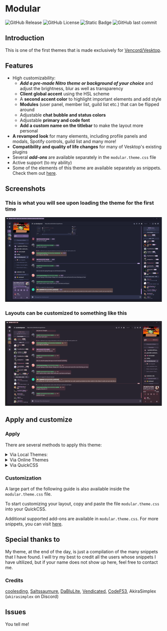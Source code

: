 # Modular

![GitHub Release](https://img.shields.io/github/v/release/SEELE1306/Modular?style=for-the-badge)
![GitHub License](https://img.shields.io/github/license/SEELE1306/Modular?style=for-the-badge)
![Static Badge](https://img.shields.io/badge/supports-vesktop-red?style=for-the-badge)
![GitHub last commit](https://img.shields.io/github/last-commit/SEELE1306/Modular?style=for-the-badge&color=B48EAD)


## Introduction

This is one of the first themes that is made exclusively for [Vencord/Vesktop](https://github.com/Vencord/Vesktop/releases).

## Features

- High customizability:
  - **_Add a pre-made Nitro theme or background of your choice_** and adjust the brightness, blur as well as transparency
  - **Client global accent** using the HSL scheme
  - A **second accent color** to highlight important elements and add style
  - **Modules** (user panel, member list, guild list etc.) that can be flipped around
  - Adjustable **chat bubble and status colors**
  - Adjustable **primary and code font**
  - **Add a custom name on the titlebar** to make the layout more personal
- **A revamped look** for many elements, including profile panels and modals, Spotify controls, guild list and many more!
- **Compatibility and quality of life changes** for many of Vesktop's existing plugins
- Several **_add-ons_** are available separately in the `modular.theme.css` file
- Active support (to my ability)
- Some of the elements of this theme are available separately as snippets. Check them out [here](https://github.com/SEELE1306/CSS-Snippets).

## Screenshots

### This is what you will see upon loading the theme for the first time

![First Load](./docs/_media/v200default.png)

### Layouts can be customized to something like this

![Layout Sample](./docs/_media/v200themed.png)

## Apply and customize

### Apply

There are several methods to apply this theme:

<details>
  
<summary>Via Local Themes:</summary>

- Download the file `modular.theme.css` from this repository.
- Open Settings > Vencord > Themes > Local Themes > Open Themes Folder.
- Paste the downloaded file into the **themes** folder.

</details>

<details>
  
<summary>Via Online Themes</summary>

- Open Settings > Vencord > Themes > Online Themes.
- Paste the following link into **Theme Links**: `https://raw.githubusercontent.com/SEELE1306/Modular/release/modular.theme.css`
- Enter or mouse-click outside the Online Themes box to apply

</details>

<details>

<summary>Via QuickCSS</summary>

- Open Settings > Vencord > Vencord > Open QuickCSS File
- Paste the following line as your **first line (ahead of any other custom CSS)**: `@import url(https://raw.githubusercontent.com/SEELE1306/Modular/release/modular.theme.css);`.

</details>

### Customization

A large part of the following guide is also available inside the `modular.theme.css` file.

To start customizing your layout, copy and paste the file `modular.theme.css` into your QuickCSS.

Additional supported add-ons are available in `modular.theme.css`. For more snippets, you can visit [here](https://github.com/SEELE1306/CSS-Snippets).

## Special thanks to

My theme, at the end of the day, is just a compilation of the many snippets that I have found. I will try my best to credit all the users whose snippets I have ultilized, but if your name does not show up here, feel free to contact me.

### Credits

[coolesding](https://github.com/coolesding), [Saltssaumure](https://github.com/Saltssaumure), [DaBluLite](https://github.com/DaBluLite), [Vendicated](https://github.com/Vendicated), [CodeF53](https://github.com/CodeF53), AkiraSimplex (`akirasimplex` on Discord)

## Issues

You tell me!
